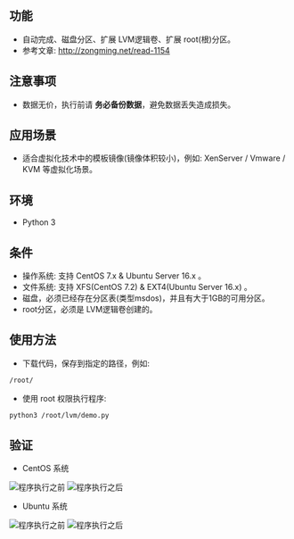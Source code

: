 ## 功能
* 自动完成、磁盘分区、扩展 LVM逻辑卷、扩展 root(根)分区。
* 参考文章: http://zongming.net/read-1154

## 注意事项
* 数据无价，执行前请 **务必备份数据**，避免数据丢失造成损失。

## 应用场景
* 适合虚拟化技术中的模板镜像(镜像体积较小)，例如: XenServer / Vmware / KVM 等虚拟化场景。

## 环境
* Python 3

## 条件
* 操作系统: 支持 CentOS 7.x & Ubuntu Server 16.x 。
* 文件系统: 支持 XFS(CentOS 7.2) & EXT4(Ubuntu Server 16.x) 。
* 磁盘，必须已经存在分区表(类型msdos)，并且有大于1GB的可用分区。
* root分区，必须是 LVM逻辑卷创建的。

## 使用方法
* 下载代码，保存到指定的路径，例如:
```bash
/root/
```
* 使用 root 权限执行程序:
```bash
python3 /root/lvm/demo.py
```

## 验证
* CentOS 系统

![程序执行之前](https://github.com/eastNan/AutoExtPartition/blob/master/doc/pic/auto-fs1.png)
![程序执行之后](https://github.com/eastNan/AutoExtPartition/blob/master/doc/pic/auto-fs2.png)

* Ubuntu 系统

![程序执行之前](https://github.com/eastNan/AutoExtPartition/blob/master/doc/pic/auto-fs3.png)
![程序执行之后](https://github.com/eastNan/AutoExtPartition/blob/master/doc/pic/auto-fs4.png)
